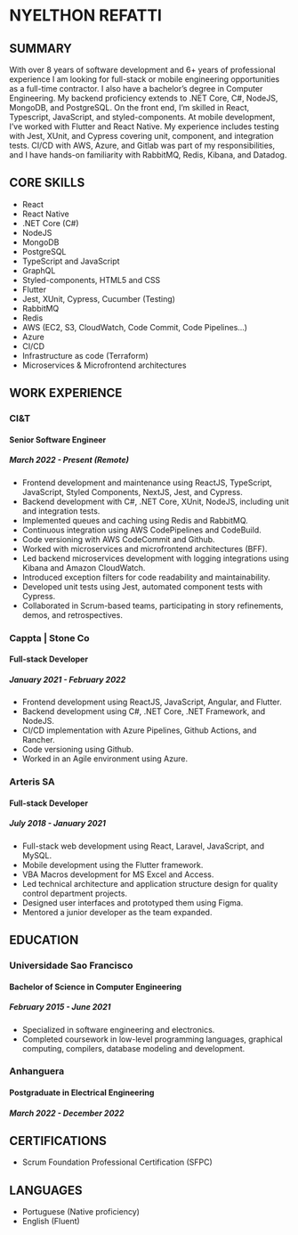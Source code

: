 # NYELTHON REFATTI

## SUMMARY
With over 8 years of software development and 6+ years of professional experience I am looking for full-stack or mobile engineering opportunities as a full-time contractor. I also have a bachelor’s degree in Computer Engineering.
My backend proficiency extends to .NET Core, C#, NodeJS, MongoDB, and PostgreSQL. On the front end, I’m skilled in  React, Typescript, JavaScript, and styled-components. At mobile development, I’ve worked with Flutter and React Native.
My experience includes testing with Jest, XUnit, and Cypress covering unit, component, and integration tests. CI/CD with AWS, Azure, and Gitlab was part of my responsibilities, and I have hands-on familiarity with RabbitMQ, Redis, Kibana, and Datadog.

## CORE SKILLS
- React
- React Native
- .NET Core (C#)
- NodeJS
- MongoDB
- PostgreSQL
- TypeScript and JavaScript
- GraphQL
- Styled-components, HTML5 and CSS
- Flutter
- Jest, XUnit, Cypress, Cucumber (Testing)
- RabbitMQ
- Redis
- AWS (EC2, S3, CloudWatch, Code Commit, Code Pipelines...)
- Azure
- CI/CD
- Infrastructure as code (Terraform)
- Microservices & Microfrontend architectures

## WORK EXPERIENCE
### CI&T
#### Senior Software Engineer
##### March 2022 - Present (Remote)
- Frontend development and maintenance using ReactJS, TypeScript, JavaScript, Styled Components, NextJS, Jest, and Cypress.
- Backend development with C#, .NET Core, XUnit, NodeJS, including unit and integration tests.
- Implemented queues and caching using Redis and RabbitMQ.
- Continuous integration using AWS CodePipelines and CodeBuild.
- Code versioning with AWS CodeCommit and Github.
- Worked with microservices and microfrontend architectures (BFF).
- Led backend microservices development with logging integrations using Kibana and Amazon CloudWatch.
- Introduced exception filters for code readability and maintainability.
- Developed unit tests using Jest, automated component tests with Cypress.
- Collaborated in Scrum-based teams, participating in story refinements, demos, and retrospectives.

### Cappta | Stone Co
#### Full-stack Developer
##### January 2021 - February 2022
- Frontend development using ReactJS, JavaScript, Angular, and Flutter.
- Backend development using C#, .NET Core, .NET Framework, and NodeJS.
- CI/CD implementation with Azure Pipelines, Github Actions, and Rancher.
- Code versioning using Github.
- Worked in an Agile environment using Azure.

### Arteris SA
#### Full-stack Developer
##### July 2018 - January 2021
- Full-stack web development using React, Laravel, JavaScript, and MySQL.
- Mobile development using the Flutter framework.
- VBA Macros development for MS Excel and Access.
- Led technical architecture and application structure design for quality control department projects.
- Designed user interfaces and prototyped them using Figma.
- Mentored a junior developer as the team expanded.

## EDUCATION
### Universidade Sao Francisco
#### Bachelor of Science in Computer Engineering
##### February 2015 - June 2021
-   Specialized in software engineering and electronics.
-   Completed coursework in low-level programming languages, graphical computing, compilers, database modeling and development.

### Anhanguera
#### Postgraduate in Electrical Engineering
##### March 2022 - December 2022

## CERTIFICATIONS
- Scrum Foundation Professional Certification (SFPC)
## LANGUAGES
- Portuguese (Native proficiency)
- English (Fluent)

